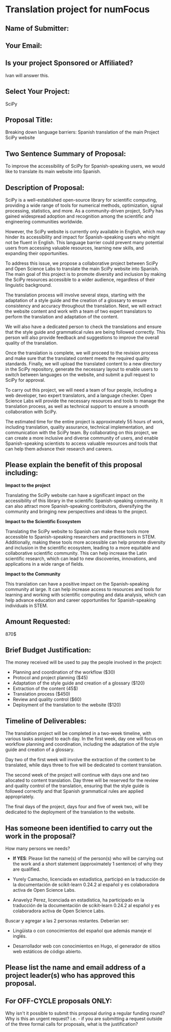 # Translation project for numFocus

<!-- This document is intended to provide you with a copy of the questions that are -->
<!-- asked in the Small Development Grant Proposal Submission form, so that you can -->
<!-- prepare, share, and edit your answers prior to submission. -->
<!---->
<!-- Please note: All proposals for the SDG program must be submitted through the -->
<!-- form to be considered for funding. -->

## Name of Submitter:

## Your Email:

## Is your project Sponsored or Affiliated?

Ivan will answer this.

## Select Your Project:

SciPy

## Proposal Title:

Breaking down language barriers: Spanish translation of the main Project
SciPy website

## Two Sentence Summary of Proposal:

To improve the accessibility of SciPy for Spanish-speaking users, we would
like to translate its main website into Spanish.

## Description of Proposal:

<!-- No more than 750 words (4,500 characters max) -->

SciPy is a well-established open-source library for scientific computing,
providing a wide range of tools for numerical methods, optimization, signal
processing, statistics, and more.
As a community-driven project, SciPy has gained widespread adoption and
recognition among the scientific and engineering communities worldwide.

However, the SciPy website is currently only available in English, which may
hinder its accessibility and impact for Spanish-speaking users who might not
be fluent in English. This language barrier could prevent many potential
users from accessing valuable resources, learning new skills, and expanding
their opportunities.

To address this issue, we propose a collaborative project between SciPy and
Open Science Labs to translate the main SciPy website into Spanish. The main
goal of this project is to promote diversity and inclusion by making the
SciPy resources accessible to a wider audience, regardless of their linguistic
background.

The translation process will involve several steps, starting with the
adaptation of a style guide and the creation of a glossary to ensure
consistency and accuracy throughout the translation. Next, we will extract
the website content and work with a team of two expert translators to perform
the translation and adaptation of the content.

We will also have a dedicated person to check the translations and ensure that
the style guide and grammatical rules are being followed correctly. This
person will also provide feedback and suggestions to improve the overall
quality of the translation.

Once the translation is complete, we will proceed to the revision process
and make sure that the translated content meets the required quality standards.
Finally, we will upload the translated content to a new directory in the SciPy
repository, generate the necessary layout to enable users to switch between
languages on the website, and submit a pull request to SciPy for approval.

To carry out this project, we will need a team of four people, including a
web developer, two expert translators, and a language checker. Open Science
Labs will provide the necessary resources and tools to manage the translation
process, as well as technical support to ensure a smooth collaboration with
SciPy.

The estimated time for the entire project is approximately 55 hours of work,
including translation, quality assurance, technical implementation, and
communication with the SciPy team. By collaborating on this project, we can
create a more inclusive and diverse community of users, and enable
Spanish-speaking scientists to access valuable resources and tools that can
help them advance their research and careers.

## Please explain the benefit of this proposal including:

<!-- -Impact to the project -->
<!-- -Impact to the scientific ecosystem -->
<!-- -Impact to the community -->
<!-- No more than 400 words (2,500 characters max) -->

**Impact to the project**

Translating the SciPy website can have a significant impact on the accessibility
of this library in the scientific Spanish-speaking community.
It can also attract more Spanish-speaking contributors, diversifying the
community and bringing new perspectives and ideas to the project.

**Impact to the Scientific Ecosystem**

Translating the SciPy website to Spanish can make these tools more accessible to
Spanish-speaking researchers and practitioners in STEM.
Additionally, making these tools more accessible can
help promote diversity and inclusion in the scientific ecosystem, leading to a
more equitable and collaborative scientific community.
This can help increase the Latin scientific research, which can lead to new
discoveries, innovations, and applications in a wide range of fields.

**Impact to the Community**

This translation can have a positive impact on the Spanish-speaking community
at large.
It can help increase access to resources and tools for learning and working
with scientific computing and data analysis, which can help advance education
and career opportunities for Spanish-speaking individuals in STEM.

## Amount Requested:

870$

## Brief Budget Justification:

<!-- (Please include hours and/or pay rates) -->
<!-- How will the money be spent? -->

The money received will be used to pay the people involved in the project:

- Planning and coordination of the workflow ($30)
- Protocol and project planning ($45)
- Adaptation of the style guide and creation of a glossary ($120)
- Extraction of the content (45$)
- Translation process ($450)
- Review and quality control ($60)
- Deployment of the translation to the website ($120)

<!-- Nota: Se estima que un traductor(a) gane 0.05$ por palabra y que una persona -->
<!-- puede traducir 300-350 palabras por hora. Se asume en este caso, que la -->
<!-- persona va a traducir 300 palabras por hora. -->

## Timeline of Deliverables:

<!-- Please include specific timelines showing when you will achieve the proposed work. -->

The translation project will be completed in a two-week timeline, with various
tasks assigned to each day.
In the first week, day one will focus on workflow planning and coordination,
including the adaptation of the style guide and creation of a glossary.

Day two of the first week will involve the extraction of the content to be
translated, while days three to five will be dedicated to content translation.

The second week of the project will continue with days one and two allocated
to content translation.
Day three will be reserved for the review and quality control of the
translation, ensuring that the style guide is followed correctly and that
Spanish grammatical rules are applied appropriately.

The final days of the project, days four and five of week two, will be
dedicated to the deployment of the translation to the website.

<!-- Explicar con más detalle las actividades. -->
<!-- puede hacerse en etapas y estimar un tiempo para cada una de ellas. -->
<!---->
<!-- - Semana 1: -->
<!--   - Día 1: -->
<!--     Planeación y coordinación del flujo de trabajo -->
<!--     Adaptación de guía de estilo y creación de glosario -->
<!--   - Día 2: -->
<!--     Extracción del contenido a traducir -->
<!--   - Días 3-5: -->
<!--     Traducción del contenido -->
<!-- - Semana 2: -->
<!--   - Días 1-2: -->
<!--     Traducción del contenido -->
<!--   - Día 3: -->
<!--     Revisión y control de calidad de la traducción -->
<!--   - Días 4-5 -->
<!--     Despliegue de la traducción al sitio web -->

## Has someone been identified to carry out the work in the proposal?

How many persons we needs?

- **If YES**: Please list the name(s) of the person(s) who will be carrying out
  the work and a short statement (approximately 1 sentence) of why they are
  qualified.

- Yurely Camacho, licenciada en estadística, participó en la traducción
  de la documentación de scikit-learn 0.24.2 al español y es colaboradora activa
  de Open Science Labs.
- Anavelyz Perez, licenciada en estadística, ha participado en la
  traducción de la documentación de scikit-learn 0.24.2 al español y es
  colaboradora activa de Open Science Labs.

Buscar y agregar a las 2 personas restantes. Deberían ser:

- Lingüista o con conocimientos del español que además maneje el inglés.

- Desarrollador web con conocimientos en Hugo, el generador de sitios web
  estáticos de código abierto.

## Please list the name and email address of a project leader(s) who has approved this proposal.

## For OFF-CYCLE proposals ONLY:

Why isn't it possible to submit this proposal during a regular funding round?
Why is this an urgent request? i.e. - if you are submitting a request outside
of the three formal calls for proposals, what is the justification?
